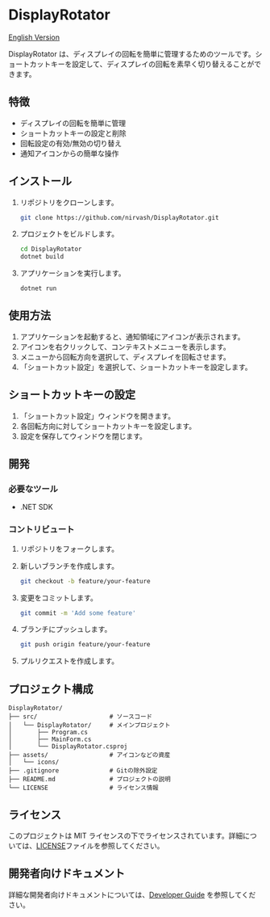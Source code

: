 # DisplayRotator

[English Version](README_EN.md)

DisplayRotator は、ディスプレイの回転を簡単に管理するためのツールです。ショートカットキーを設定して、ディスプレイの回転を素早く切り替えることができます。

## 特徴

- ディスプレイの回転を簡単に管理
- ショートカットキーの設定と削除
- 回転設定の有効/無効の切り替え
- 通知アイコンからの簡単な操作

## インストール

1. リポジトリをクローンします。

   ```bash
   git clone https://github.com/nirvash/DisplayRotator.git
   ```

2. プロジェクトをビルドします。

   ```bash
   cd DisplayRotator
   dotnet build
   ```

3. アプリケーションを実行します。

   ```bash
   dotnet run
   ```

## 使用方法

1. アプリケーションを起動すると、通知領域にアイコンが表示されます。
2. アイコンを右クリックして、コンテキストメニューを表示します。
3. メニューから回転方向を選択して、ディスプレイを回転させます。
4. 「ショートカット設定」を選択して、ショートカットキーを設定します。

## ショートカットキーの設定

1. 「ショートカット設定」ウィンドウを開きます。
2. 各回転方向に対してショートカットキーを設定します。
3. 設定を保存してウィンドウを閉じます。

## 開発

### 必要なツール

- .NET SDK

### コントリビュート

1. リポジトリをフォークします。
2. 新しいブランチを作成します。

   ```bash
   git checkout -b feature/your-feature
   ```

3. 変更をコミットします。

   ```bash
   git commit -m 'Add some feature'
   ```

4. ブランチにプッシュします。

   ```bash
   git push origin feature/your-feature
   ```

5. プルリクエストを作成します。

## プロジェクト構成

```
DisplayRotator/
├── src/                    # ソースコード
│   └── DisplayRotator/     # メインプロジェクト
│       ├── Program.cs
│       ├── MainForm.cs
│       └── DisplayRotator.csproj
├── assets/                 # アイコンなどの資産
│   └── icons/
├── .gitignore              # Gitの除外設定
├── README.md               # プロジェクトの説明
└── LICENSE                 # ライセンス情報
```

## ライセンス

このプロジェクトは MIT ライセンスの下でライセンスされています。詳細については、[LICENSE](LICENSE)ファイルを参照してください。

## 開発者向けドキュメント

詳細な開発者向けドキュメントについては、[Developer Guide](Developer.md) を参照してください。
